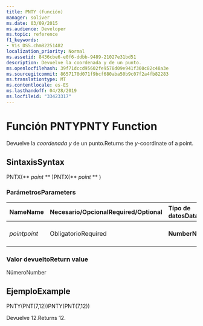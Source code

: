 ```yaml
---
title: PNTY (función)
manager: soliver
ms.date: 03/09/2015
ms.audience: Developer
ms.topic: reference
f1_keywords:
- Vis_DSS.chm82251482
localization_priority: Normal
ms.assetid: 8436cbe6-e0f6-ddbb-9489-21027e31bd51
description: Devuelve la coordenada y de un punto.
ms.openlocfilehash: 39f71dccd95602fe9578d09e941f360c82c48a3e
ms.sourcegitcommit: 8657170d071f9bcf680aba50b9c07f2a4fb82283
ms.translationtype: MT
ms.contentlocale: es-ES
ms.lasthandoff: 04/28/2019
ms.locfileid: "33423317"
---
```

# <a name="pnty-function"></a><span data-ttu-id="68140-103">Función PNTY</span><span class="sxs-lookup"><span data-stu-id="68140-103">PNTY Function</span></span>

<span data-ttu-id="68140-104">Devuelve la  _coordenada y_ de un punto.</span><span class="sxs-lookup"><span data-stu-id="68140-104">Returns the  _y_-coordinate of a point.</span></span>
  
## <a name="syntax"></a><span data-ttu-id="68140-105">Sintaxis</span><span class="sxs-lookup"><span data-stu-id="68140-105">Syntax</span></span>

<span data-ttu-id="68140-106">PNTX(\*\* *point* \*\* )</span><span class="sxs-lookup"><span data-stu-id="68140-106">PNTX(\*\* *point* \*\* )</span></span> 
  
### <a name="parameters"></a><span data-ttu-id="68140-107">Parámetros</span><span class="sxs-lookup"><span data-stu-id="68140-107">Parameters</span></span>

|<span data-ttu-id="68140-108">**Name**</span><span class="sxs-lookup"><span data-stu-id="68140-108">**Name**</span></span>|<span data-ttu-id="68140-109">**Necesario/Opcional**</span><span class="sxs-lookup"><span data-stu-id="68140-109">**Required/Optional**</span></span>|<span data-ttu-id="68140-110">**Tipo de datos**</span><span class="sxs-lookup"><span data-stu-id="68140-110">**Data Type**</span></span>|<span data-ttu-id="68140-111">**Descripción**</span><span class="sxs-lookup"><span data-stu-id="68140-111">**Description**</span></span>|
|:-----|:-----|:-----|:-----|
| <span data-ttu-id="68140-112">_point_</span><span class="sxs-lookup"><span data-stu-id="68140-112">_point_</span></span> <br/> |<span data-ttu-id="68140-113">Obligatorio</span><span class="sxs-lookup"><span data-stu-id="68140-113">Required</span></span>  <br/> |<span data-ttu-id="68140-114">**Number**</span><span class="sxs-lookup"><span data-stu-id="68140-114">**Number**</span></span> <br/> |<span data-ttu-id="68140-115">Coordenada  _y_ del punto.</span><span class="sxs-lookup"><span data-stu-id="68140-115">The  _y_-coordinate of the point.</span></span>  <br/> |
   
### <a name="return-value"></a><span data-ttu-id="68140-116">Valor devuelto</span><span class="sxs-lookup"><span data-stu-id="68140-116">Return value</span></span>

<span data-ttu-id="68140-117">Número</span><span class="sxs-lookup"><span data-stu-id="68140-117">Number</span></span>
  
## <a name="example"></a><span data-ttu-id="68140-118">Ejemplo</span><span class="sxs-lookup"><span data-stu-id="68140-118">Example</span></span>

<span data-ttu-id="68140-119">PNTY(PNT(7,12))</span><span class="sxs-lookup"><span data-stu-id="68140-119">PNTY(PNT(7,12))</span></span> 
  
<span data-ttu-id="68140-120">Devuelve 12.</span><span class="sxs-lookup"><span data-stu-id="68140-120">Returns 12.</span></span> 
  

